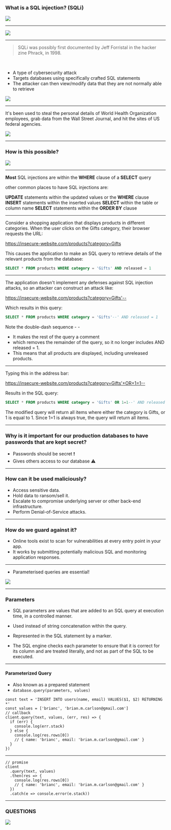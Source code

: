 <!-- Shaya -->
### What is a SQL injection? (SQLi)
![](https://i.imgur.com/IkaE0sD.gif)


---

<!-- Shaya -->
![](https://i.imgur.com/ea2FSm4.png)

---

<!-- Shaya -->
> SQLi was possibly first documented by Jeff Forristal in the hacker zine Phrack, in 1998.

<br>

- A type of cybersecurity attack
- Targets databases using specifically crafted SQL statements
- The attacker can then view/modify data that they are not normally able to retrieve

![](https://media.giphy.com/media/o0vwzuFwCGAFO/giphy.gif)

---

<!-- Shaya -->
It's been used to steal the personal details of World Health Organization employees, grab data from the Wall Street Journal, and hit the sites of US federal agencies.

![](https://media.giphy.com/media/XDe1DyFCFEqZ2/giphy.gif)

---

### How is this possible?
![](https://i.imgur.com/EwN3y9E.gif)


----

**Most** SQL injections are within the **WHERE** clause of a **SELECT** query

other common places to have SQL injections are: 

**UPDATE** statements within the updated values or the **WHERE** clause
**INSERT** statements within the inserted values
**SELECT** within the table or column name
**SELECT** statements within the **ORDER BY** clause

----

Consider a shopping application that displays products in different categories. When the user clicks on the Gifts category, their browser requests the URL:

https://insecure-website.com/products?category=Gifts

This causes the application to make an SQL query to retrieve details of the relevant products from the database:

```SQL
SELECT * FROM products WHERE category = 'Gifts' AND released = 1
```

----

The application doesn't implement any defenses against SQL injection attacks, so an attacker can construct an attack like:

https://insecure-website.com/products?category=Gifts'--

Which results in this query:

```SQL
SELECT * FROM products WHERE category = 'Gifts'--' AND released = 1
```

Note the double-dash sequence *- -*
- It makes the rest of the query a comment 
- which removes the remainder of the query, so it no longer includes AND released = 1. 
- This means that all products are displayed, including unreleased products.

----

Typing this in the address bar: 

https://insecure-website.com/products?category=Gifts'+OR+1=1--

Results in the SQL query:

```SQL
SELECT * FROM products WHERE category = 'Gifts' OR 1=1--' AND released = 1
```
The modified query will return all items where either the category is Gifts, or 1 is equal to 1. Since 1=1 is always true, the query will return all items.

---

### Why is it important for our production databases to have passwords that are kept secret?

- Passwords should be secret :exclamation: 
- Gives others access to our database :warning: 

---

<!-- Shaya -->
### How can it be used maliciously?

- Access sensitive data.
- Hold data to ransom/sell it.
- Escalate to compromise underlying server or other back-end infrastructure.
- Perform Denial-of-Service attacks.

---

<!-- Shaya -->
### How do we guard against it?

- Online tools exist to scan for vulnerabilities at every entry point in your app.
- It works by submitting potentially malicious SQL and monitoring application responses.

---

<!-- Shaya -->
* Parameterised queries are essential!

![](https://media.giphy.com/media/h5j4OAlF2RRHeKlOYq/giphy.gif)

----

### Parameters

* SQL parameters are values that are added to an SQL query at execution time, in a controlled manner.

* Used instead of string concatenation within the query.

* Represented in the SQL statement by a marker.
 
* The SQL engine checks each parameter to ensure that it is correct for its column and are treated literally, and not as part of the SQL to be executed.

----

#### Parameterized Query 

* Also known as a prepared statement
* ```database.query(parameters, values) ```

```
const text = 'INSERT INTO users(name, email) VALUES($1, $2) RETURNING *'
const values = ['brianc', 'brian.m.carlson@gmail.com']
// callback
client.query(text, values, (err, res) => {
  if (err) {
    console.log(err.stack)
  } else {
    console.log(res.rows[0])
    // { name: 'brianc', email: 'brian.m.carlson@gmail.com' }
  }
})
```

---
    
```
// promise
client
  .query(text, values)
  .then(res => {
    console.log(res.rows[0])
    // { name: 'brianc', email: 'brian.m.carlson@gmail.com' }
  })
  .catch(e => console.error(e.stack))
```

---

### QUESTIONS
![](https://imgs.xkcd.com/comics/exploits_of_a_mom.png)
